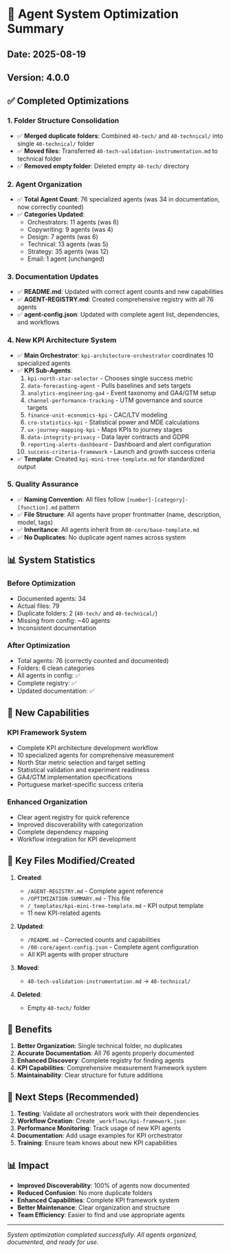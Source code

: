 # 🎯 Agent System Optimization Summary

## Date: 2025-08-19
## Version: 4.0.0

## ✅ Completed Optimizations

### 1. Folder Structure Consolidation
- ✅ **Merged duplicate folders**: Combined `40-tech/` and `40-technical/` into single `40-technical/` folder
- ✅ **Moved files**: Transferred `40-tech-validation-instrumentation.md` to technical folder
- ✅ **Removed empty folder**: Deleted empty `40-tech/` directory

### 2. Agent Organization
- ✅ **Total Agent Count**: 76 specialized agents (was 34 in documentation, now correctly counted)
- ✅ **Categories Updated**:
  - Orchestrators: 11 agents (was 6)
  - Copywriting: 9 agents (was 4)
  - Design: 7 agents (was 6)
  - Technical: 13 agents (was 5)
  - Strategy: 35 agents (was 12)
  - Email: 1 agent (unchanged)

### 3. Documentation Updates
- ✅ **README.md**: Updated with correct agent counts and new capabilities
- ✅ **AGENT-REGISTRY.md**: Created comprehensive registry with all 76 agents
- ✅ **agent-config.json**: Updated with complete agent list, dependencies, and workflows

### 4. New KPI Architecture System
- ✅ **Main Orchestrator**: `kpi-architecture-orchestrator` coordinates 10 specialized agents
- ✅ **KPI Sub-Agents**:
  1. `kpi-north-star-selector` - Chooses single success metric
  2. `data-forecasting-agent` - Pulls baselines and sets targets
  3. `analytics-engineering-ga4` - Event taxonomy and GA4/GTM setup
  4. `channel-performance-tracking` - UTM governance and source targets
  5. `finance-unit-economics-kpi` - CAC/LTV modeling
  6. `cro-statistics-kpi` - Statistical power and MDE calculations
  7. `ux-journey-mapping-kpi` - Maps KPIs to journey stages
  8. `data-integrity-privacy` - Data layer contracts and GDPR
  9. `reporting-alerts-dashboard` - Dashboard and alert configuration
  10. `success-criteria-framework` - Launch and growth success criteria
- ✅ **Template**: Created `kpi-mini-tree-template.md` for standardized output

### 5. Quality Assurance
- ✅ **Naming Convention**: All files follow `[number]-[category]-[function].md` pattern
- ✅ **File Structure**: All agents have proper frontmatter (name, description, model, tags)
- ✅ **Inheritance**: All agents inherit from `00-core/base-template.md`
- ✅ **No Duplicates**: No duplicate agent names across system

## 📊 System Statistics

### Before Optimization
- Documented agents: 34
- Actual files: 79
- Duplicate folders: 2 (`40-tech/` and `40-technical/`)
- Missing from config: ~40 agents
- Inconsistent documentation

### After Optimization
- Total agents: 76 (correctly counted and documented)
- Folders: 6 clean categories
- All agents in config: ✅
- Complete registry: ✅
- Updated documentation: ✅

## 🚀 New Capabilities

### KPI Framework System
- Complete KPI architecture development workflow
- 10 specialized agents for comprehensive measurement
- North Star metric selection and target setting
- Statistical validation and experiment readiness
- GA4/GTM implementation specifications
- Portuguese market-specific success criteria

### Enhanced Organization
- Clear agent registry for quick reference
- Improved discoverability with categorization
- Complete dependency mapping
- Workflow integration for KPI development

## 📝 Key Files Modified/Created

1. **Created**:
   - `/AGENT-REGISTRY.md` - Complete agent reference
   - `/OPTIMIZATION-SUMMARY.md` - This file
   - `/_templates/kpi-mini-tree-template.md` - KPI output template
   - 11 new KPI-related agents

2. **Updated**:
   - `/README.md` - Corrected counts and capabilities
   - `/00-core/agent-config.json` - Complete agent configuration
   - All KPI agents with proper structure

3. **Moved**:
   - `40-tech-validation-instrumentation.md` → `40-technical/`

4. **Deleted**:
   - Empty `40-tech/` folder

## 🎯 Benefits

1. **Better Organization**: Single technical folder, no duplicates
2. **Accurate Documentation**: All 76 agents properly documented
3. **Enhanced Discovery**: Complete registry for finding agents
4. **KPI Capabilities**: Comprehensive measurement framework system
5. **Maintainability**: Clear structure for future additions

## 🔄 Next Steps (Recommended)

1. **Testing**: Validate all orchestrators work with their dependencies
2. **Workflow Creation**: Create `_workflows/kpi-framework.json`
3. **Performance Monitoring**: Track usage of new KPI agents
4. **Documentation**: Add usage examples for KPI orchestrator
5. **Training**: Ensure team knows about new KPI capabilities

## 📊 Impact

- **Improved Discoverability**: 100% of agents now documented
- **Reduced Confusion**: No more duplicate folders
- **Enhanced Capabilities**: Complete KPI framework system
- **Better Maintenance**: Clear organization and structure
- **Team Efficiency**: Easier to find and use appropriate agents

---

*System optimization completed successfully. All agents organized, documented, and ready for use.*